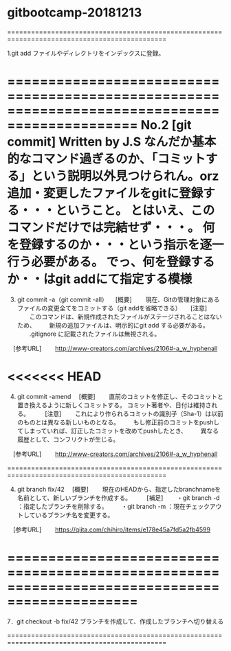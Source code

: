 # gitbootcamp-20181213

==============================================================================================

1.git add
ファイルやディレクトリをインデックスに登録。

==============================================================================================
No.2 [git commit] Written by J.S
なんだか基本的なコマンド過ぎるのか、「コミットする」という説明以外見つけられん。orz
追加・変更したファイルをgitに登録する・・・ということ。
とはいえ、このコマンドだけでは完結せず・・・。
何を登録するのか・・・という指示を逐一行う必要がある。
でっ、何を登録するか・・はgit addにて指定する模様
==============================================================================================

3. git commit -a（git commit -all）
　[概要]
　　現在、Gitの管理対象にあるファイルの変更全てをコミットする（git addを省略できる）
　
  [注意]
　　このコマンドは、新規作成されたファイルがステージされることはないため、
　　新規の追加ファイルは、明示的にgit add する必要がある。
　　.gitignore に記載されたファイルは無視される。

　[参考URL]
　　http://www-creators.com/archives/2106#-a_w_hyphenall

<<<<<<< HEAD
==============================================================================================

4. git commit -amend
　[概要]
　　直前のコミットを修正し、そのコミットと置き換えるように新しくコミットする。
    コミット著者や、日付は維持される。
　
　[注意]
　　これにより作られるコミットの識別子（Sha-1）は以前のものとは異なる新しいものとなる。
　　もし修正前のコミットをpushしてしまっていれば、訂正したコミットを改めてpushしたとき、
　　異なる履歴として、コンフリクトが生じる。

　[参考URL]
　　http://www-creators.com/archives/2106#-a_w_hyphenall

==============================================================================================

4. git branch fix/42
　[概要]
　　現在のHEADから、指定したbranchnameを名前として、新しいブランチを作成する。
　
　[補足]
　　・git branch -d <branchname>	：指定したブランチを削除する。
　　・git branch -m <new branchname>	：現在チェックアウトしているブランチ名を変更する。

　[参考URL]
　　https://qiita.com/chihiro/items/e178e45a7fd5a2fb4599

==============================================================================================
=======

7．git checkout -b fix/42
ブランチを作成して、作成したブランチへ切り替える

==============================================================================================

